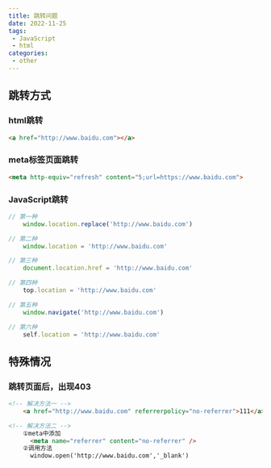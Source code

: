 ```yaml
---
title: 跳转问题
date: 2022-11-25
tags:
 - JavaScript
 - html
categories:
 - other
---
```


## 跳转方式

### html跳转
```html
<a href="http://www.baidu.com"></a>
```

### meta标签页面跳转
```html
<meta http-equiv="refresh" content="5;url=https://www.baidu.com">
```

### JavaScript跳转
```js
// 第一种
    window.location.replace('http://www.baidu.com')

// 第二种
    window.location = 'http://www.baidu.com'

// 第三种
    document.location.href = 'http://www.baidu.com'

// 第四种
    top.location = 'http://www.baidu.com'

// 第五种
    window.navigate('http://www.baidu.com')

// 第六种
    self.location = 'http://www.baidu.com'

```

## 特殊情况
### 跳转页面后，出现403
```html
<!-- 解决方法一 -->
    <a href="http://www.baidu.com" referrerpolicy="no-referrer">111</a>

<!-- 解决方法二 -->
    ①meta中添加
      <meta name="referrer" content="no-referrer" />
    ②调用方法
      window.open('http://www.baidu.com','_blank')
```
